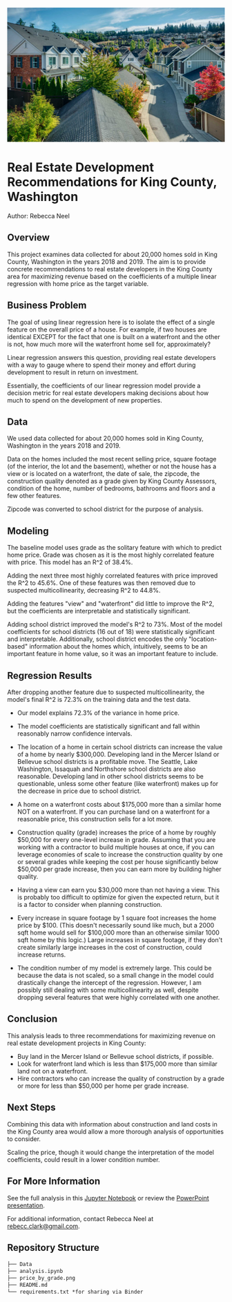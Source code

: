 ![Picture of Houses in Seattle](home_pic.jpeg)

# Real Estate Development Recommendations for King County, Washington

Author: Rebecca Neel

## Overview

This project examines data collected for about 20,000 homes sold in King County, Washington in the years 2018 and 2019. The aim is to provide concrete recommendations to real estate developers in the King County area for maximizing revenue based on the coefficients of a multiple linear regression with home price as the target variable.

## Business Problem

The goal of using linear regression here is to isolate the effect of a single feature on the overall price of a house. For example, if two houses are identical EXCEPT for the fact that one is built on a waterfront and the other is not, how much more will the waterfront home sell for, approximately?

Linear regression answers this question, providing real estate developers with a way to gauge where to spend their money and effort during development to result in return on investment.

Essentially, the coefficients of our linear regression model provide a decision metric for real estate developers making decisions about how much to spend on the development of new properties.

## Data

We used data collected for about 20,000 homes sold in King County, Washington in the years 2018 and 2019.

Data on the homes included the most recent selling price, square footage (of the interior, the lot and the basement), whether or not the house has a view or is located on a waterfront, the date of sale, the zipcode, the construction quality denoted as a grade given by King County Assessors, condition of the home, number of bedrooms, bathrooms and floors and a few other features.

Zipcode was converted to school district for the purpose of analysis.

## Modeling

The baseline model uses grade as the solitary feature with which to predict home price. Grade was chosen as it is the most highly correlated feature with price. This model has an R^2 of 38.4%.

Adding the next three most highly correlated features with price improved the R^2 to 45.6%. One of these features was then removed due to suspected multicollinearity, decreasing R^2 to 44.8%.

Adding the features "view" and "waterfront" did little to improve the R^2, but the coefficients are interpretable and statistically significant.

Adding school district improved the model's R^2 to 73%. Most of the model coefficients for school districts (16 out of 18) were statistically significant and interpretable. Additionally, school district encodes the only "location-based" information about the homes which, intuitively, seems to be an important feature in home value, so it was an important feature to include.


## Regression Results

After dropping another feature due to suspected multicollinearity, the model's final R^2 is 72.3% on the training data and the test data.

- Our model explains 72.3% of the variance in home price.

- The model coefficients are statistically significant and fall within reasonably narrow confidence intervals.

- The location of a home in certain school districts can increase the value of a home by nearly $300,000. Developing land in the Mercer Island or Bellevue school districts is a profitable move. The Seattle, Lake Washington, Issaquah and Northshore school districts are also reasonable. Developing land in other school districts seems to be questionable, unless some other feature (like waterfront) makes up for the decrease in price due to school district.

- A home on a waterfront costs about $175,000 more than a similar home NOT on a waterfront. If you can purchase land on a waterfront for a reasonable price, this construction sells for a lot more.

- Construction quality (grade) increases the price of a home by roughly $50,000 for every one-level increase in grade. Assuming that you are working with a contractor to build multiple houses at once, if you can leverage economies of scale to increase the construction quality by one or several grades while keeping the cost per house significantly below $50,000 per grade increase, then you can earn more by building higher quality.

- Having a view can earn you $30,000 more than not having a view. This is probably too difficult to optimize for given the expected return, but it is a factor to consider when planning construction.

- Every increase in square footage by 1 square foot increases the home price by $100. (This doesn't necessarily sound like much, but a 2000 sqft home would sell for $100,000 more than an otherwise similar 1000 sqft home by this logic.) Large increases in square footage, if they don't create similarly large increases in the cost of construction, could increase returns.

- The condition number of my model is extremely large. This could be because the data is not scaled, so a small change in the model could drastically change the intercept of the regression. However, I am possibly still dealing with some multicollinearity as well, despite dropping several features that were highly correlated with one another.

## Conclusion

This analysis leads to three recommendations for maximizing revenue on real estate development projects in King County:

- Buy land in the Mercer Island or Bellevue school districts, if possible.
- Look for waterfront land which is less than $175,000 more than similar land not on a waterfront.
- Hire contractors who can increase the quality of construction by a grade or more for less than $50,000 per home per grade increase.

## Next Steps

Combining this data with information about construction and land costs in the King County area would allow a more thorough analysis of opportunities to consider.

Scaling the price, though it would change the interpretation of the model coefficients, could result in a lower condition number.

## For More Information

See the full analysis in this [Jupyter Notebook](./analysis.ipynb) or review the [PowerPoint presentation](./presentation.pdf).

For additional information, contact Rebecca Neel at rebecc.clark@gmail.com.

## Repository Structure

```
├── Data
├── analysis.ipynb
├── price_by_grade.png
├── README.md
└── requirements.txt *for sharing via Binder
```